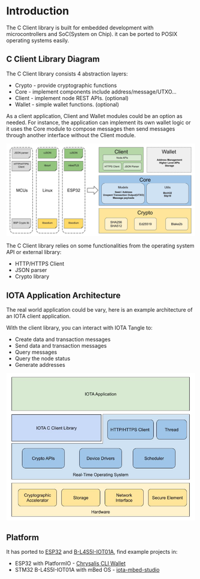 # Introduction

The C Client library is built for embedded development with microcontrollers and SoC(System on Chip). it can be ported to POSIX operating systems easily.

## C Client Library Diagram

The C Client library consists 4 abstraction layers:
* Crypto - provide cryptographic functions
* Core - implement components include address/message/UTXO...
* Client - implement node REST APIs. (optional)
* Wallet - simple wallet functions. (optional)

As a client application, Client and Wallet modules could be an option as needed. For instance, the application can implement its own wallet logic or it uses the Core module to compose messages then send messages through another interface without the Client module.

![](img/client_block_diagram.jpg)

The C Client library relies on some functionalities from the operating system API or external library:
* HTTP/HTTPS Client
* JSON parser
* Crypto library

## IOTA Application Architecture

The real world application could be vary, here is an example architecture of an IOTA client application.

With the client library, you can interact with IOTA Tangle to:
* Create data and transaction messages
* Send data and transaction messages
* Query messages
* Query the node status
* Generate addresses

![](img/client_application_architecture.jpg)


## Platform

It has ported to [ESP32](https://docs.espressif.com/projects/esp-idf/en/latest/esp32/hw-reference/esp32/get-started-devkitc.html) and [B-L4S5I-IOT01A](https://www.st.com/en/evaluation-tools/b-l4s5i-iot01a.html), find example projects in:
* ESP32 with PlatformIO - [Chrysalis CLI Wallet](https://github.com/oopsmonk/iota_c_platformIO/tree/dev_esp32_chrysalis)
* STM32 B-L4S5I-IOT01A with mBed OS - [iota-mbed-studio ](https://github.com/iotaledger/iota-mbed-studio)
